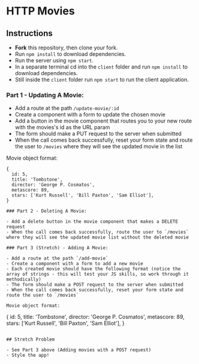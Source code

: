 # HTTP Movies

## Instructions

- **Fork** this repository, then clone your fork.
- Run `npm install` to download dependencies.
- Run the server using `npm start`.
- In a separate terminal cd into the `client` folder and run `npm install` to download dependencies.
- Still inside the `client` folder run `npm start` to run the client application.

### Part 1 - Updating A Movie:

- Add a route at the path `/update-movie/:id`
- Create a component with a form to update the chosen movie
- Add a button in the movie component that routes you to your new route with the movies's id as the URL param
- The form should make a PUT request to the server when submitted
- When the call comes back successfully, reset your form state and route the user to `/movies` where they will see the updated movie in the list

Movie object format:

```
{
  id: 5,
  title: 'Tombstone',
  director: 'George P. Cosmatos',
  metascore: 89,
  stars: ['Kurt Russell', 'Bill Paxton', 'Sam Elliot'],
}

### Part 2 - Deleting A Movie:

- Add a delete button in the movie component that makes a DELETE request
- When the call comes back successfully, route the user to `/movies` where they will see the updated movie list without the deleted movie

### Part 3 (Stretch) - Adding A Movie:

- Add a route at the path `/add-movie`
- Create a component with a form to add a new movie
- Each created movie should have the following format (notice the array of strings - this will test your JS skills, so work through it methodically)
- The form should make a POST request to the server when submitted
- When the call comes back successfully, reset your form state and route the user to `/movies`

Movie object format:

```
{
  id: 5,
  title: 'Tombstone',
  director: 'George P. Cosmatos',
  metascore: 89,
  stars: ['Kurt Russell', 'Bill Paxton', 'Sam Elliot'],
}
```

## Stretch Problem

- See Part 3 above (Adding movies with a POST request)
- Style the app!

